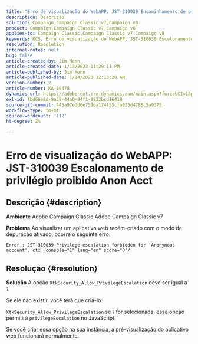 ```yaml
---
title: "Erro de visualização do WebAPP: JST-310039 Encaminhamento de privilégio proibido Anon Acct"
description: Descrição
solution: Campaign,Campaign Classic v7,Campaign v8
product: Campaign,Campaign Classic v7,Campaign v8
applies-to: Campaign Classic,Campaign Classic v7,Campaign v8
keywords: KCS, Erro de visualização do WebAPP, JST-310039 Escalonamento de privilégio proibido para "Conta anônima". ctx _console="1" lang=", ACC, Adobe Campaign Classic, Adobe Campaign Classic v7
resolution: Resolution
internal-notes: null
bug: false
article-created-by: Jim Menn
article-created-date: 1/13/2023 11:29:11 PM
article-published-by: Jim Menn
article-published-date: 1/14/2023 12:13:28 AM
version-number: 2
article-number: KA-19478
dynamics-url: https://adobe-ent.crm.dynamics.com/main.aspx?forceUCI=1&pagetype=entityrecord&etn=knowledgearticle&id=31556c12-9a93-ed11-aad1-6045bd0065f9
exl-id: fbd66e8d-9a38-44a0-94f1-8822bcd16419
source-git-commit: 445a97e3d6e759ea174f55cfa025d4788c5a9375
workflow-type: tm+mt
source-wordcount: '112'
ht-degree: 2%

---
```


# Erro de visualização do WebAPP: JST-310039 Escalonamento de privilégio proibido Anon Acct

## Descrição {#description}


<b>Ambiente</b>
Adobe Campaign Classic Adobe Campaign Classic v7

<b>Problema</b>
Ao visualizar um aplicativo web recém-criado com o modo de depuração ativado, ocorre o seguinte erro:


```
Error : JST-310039 Privilege escalation forbidden for 'Anonymous account'. ctx _console="1" lang="en" score="0"/
```



## Resolução {#resolution}


<b>Solução</b>
A opção `XtkSecurity_Allow_PrivilegeEscalation` deve ser igual a *1*.

Se ele não existir, você terá que criá-lo.

`XtkSecurity_Allow_PrivilegeEscalation` se *1* for selecionada, essa opção permitirá `privilegeEscalation` no JavaScript.

Se você criar essa opção na sua instância, a pré-visualização do aplicativo web funcionará normalmente.
